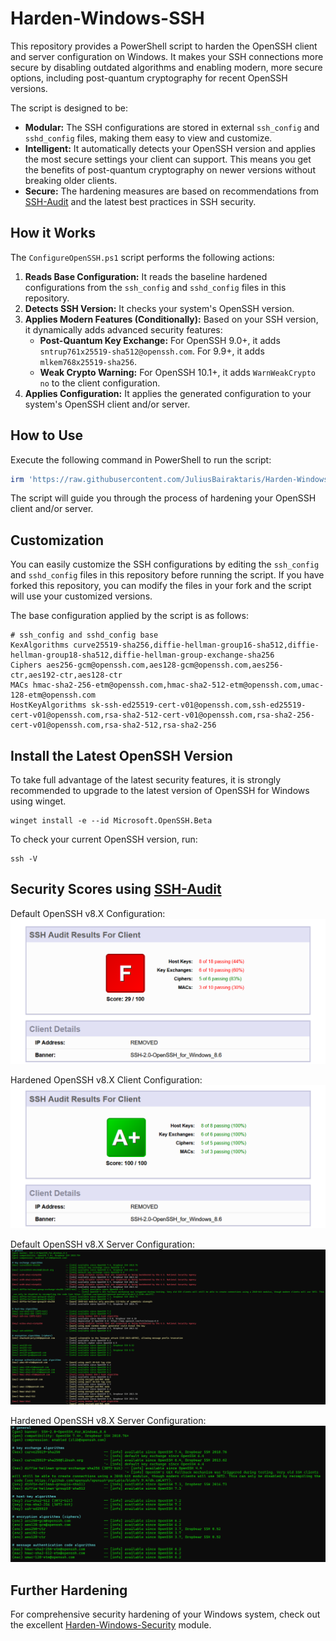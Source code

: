# Harden-Windows-SSH

This repository provides a PowerShell script to harden the OpenSSH client and server configuration on Windows. It makes your SSH connections more secure by disabling outdated algorithms and enabling modern, more secure options, including post-quantum cryptography for recent OpenSSH versions.

The script is designed to be:

- **Modular:** The SSH configurations are stored in external `ssh_config` and `sshd_config` files, making them easy to view and customize.
- **Intelligent:** It automatically detects your OpenSSH version and applies the most secure settings your client can support. This means you get the benefits of post-quantum cryptography on newer versions without breaking older clients.
- **Secure:** The hardening measures are based on recommendations from [SSH-Audit](https://www.sshaudit.com/) and the latest best practices in SSH security.

## How it Works

The `ConfigureOpenSSH.ps1` script performs the following actions:

1. **Reads Base Configuration:** It reads the baseline hardened configurations from the `ssh_config` and `sshd_config` files in this repository.
2. **Detects SSH Version:** It checks your system's OpenSSH version.
3. **Applies Modern Features (Conditionally):** Based on your SSH version, it dynamically adds advanced security features:
    - **Post-Quantum Key Exchange:** For OpenSSH 9.0+, it adds `sntrup761x25519-sha512@openssh.com`. For 9.9+, it adds `mlkem768x25519-sha256`.
    - **Weak Crypto Warning:** For OpenSSH 10.1+, it adds `WarnWeakCrypto no` to the client configuration.
4. **Applies Configuration:** It applies the generated configuration to your system's OpenSSH client and/or server.

## How to Use

Execute the following command in PowerShell to run the script:

```powershell
irm 'https://raw.githubusercontent.com/JuliusBairaktaris/Harden-Windows-SSH/main/ConfigureOpenSSH.ps1' | iex
```

The script will guide you through the process of hardening your OpenSSH client and/or server.

## Customization

You can easily customize the SSH configurations by editing the `ssh_config` and `sshd_config` files in this repository before running the script. If you have forked this repository, you can modify the files in your fork and the script will use your customized versions.

The base configuration applied by the script is as follows:

```
# ssh_config and sshd_config base
KexAlgorithms curve25519-sha256,diffie-hellman-group16-sha512,diffie-hellman-group18-sha512,diffie-hellman-group-exchange-sha256
Ciphers aes256-gcm@openssh.com,aes128-gcm@openssh.com,aes256-ctr,aes192-ctr,aes128-ctr
MACs hmac-sha2-256-etm@openssh.com,hmac-sha2-512-etm@openssh.com,umac-128-etm@openssh.com
HostKeyAlgorithms sk-ssh-ed25519-cert-v01@openssh.com,ssh-ed25519-cert-v01@openssh.com,rsa-sha2-512-cert-v01@openssh.com,rsa-sha2-256-cert-v01@openssh.com,rsa-sha2-512,rsa-sha2-256
```

## Install the Latest OpenSSH Version

To take full advantage of the latest security features, it is strongly recommended to upgrade to the latest version of OpenSSH for Windows using winget.

```
winget install -e --id Microsoft.OpenSSH.Beta
```

To check your current OpenSSH version, run:

```
ssh -V
```

## Security Scores using [SSH-Audit](https://www.sshaudit.com/)

Default OpenSSH v8.X Configuration:
<img src="https://github.com/JuliusBairaktaris/Harden-Windows-SSH/blob/main/Images/Default_OpenSSHv8.png" alt="Default Windows OpenSSH v8 Client Score">

Hardened OpenSSH v8.X Client Configuration:
<img src="https://github.com/JuliusBairaktaris/Harden-Windows-SSH/blob/main/Images/Hardened_OpenSSHv8.png" alt="Hardend Windows OpenSSH v8 Client Score">

Default OpenSSH v8.X Server Configuration:
<img src="https://github.com/JuliusBairaktaris/Harden-Windows-SSH/blob/main/Images/Default_OpenSSHv8_Server.png" alt="Default Windows OpenSSH v8 Server Score">

Hardened OpenSSH v8.X Server Configuration:
<img src="https://github.com/JuliusBairaktaris/Harden-Windows-SSH/blob/main/Images/Hardened_OpenSSHv8_Server.png" alt="Hardend Windows OpenSSH v8 Server Score">

## Further Hardening

For comprehensive security hardening of your Windows system, check out the excellent [Harden-Windows-Security](https://github.com/HotCakeX/Harden-Windows-Security) module.
